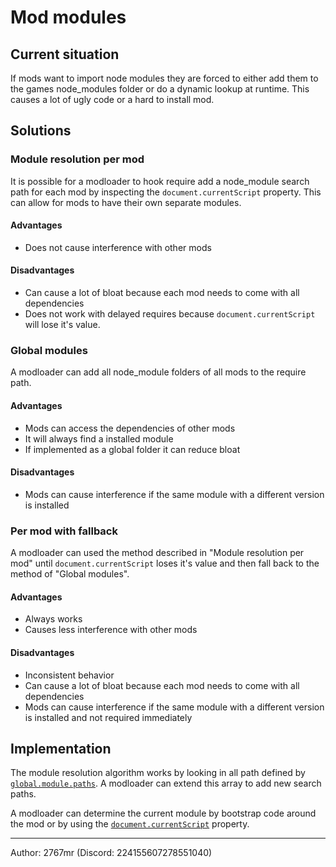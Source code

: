 # Mod modules

## Current situation

If mods want to import node modules they are forced to either add them to the games node_modules folder or do a dynamic lookup at runtime. This causes a lot of ugly code or a hard to install mod.

## Solutions

### Module resolution per mod

It is possible for a modloader to hook require add a node_module search path for each mod by inspecting the `document.currentScript` property. This can allow for mods to have their own separate modules.

#### Advantages

* Does not cause interference with other mods

#### Disadvantages

* Can cause a lot of bloat because each mod needs to come with all dependencies
* Does not work with delayed requires because `document.currentScript` will lose it's value.

### Global modules

A modloader can add all node_module folders of all mods to the require path.

#### Advantages

* Mods can access the dependencies of other mods
* It will always find a installed module
* If implemented as a global folder it can reduce bloat

#### Disadvantages

* Mods can cause interference if the same module with a different version is installed

### Per mod with fallback

A modloader can used the method described in "Module resolution per mod" until `document.currentScript` loses it's value and then fall back to the method of "Global modules".

#### Advantages

* Always works
* Causes less interference with other mods

#### Disadvantages

* Inconsistent behavior
* Can cause a lot of bloat because each mod needs to come with all dependencies
* Mods can cause interference if the same module with a different version is installed and not required immediately


## Implementation

The module resolution algorithm works by looking in all path defined by [`global.module.paths`](https://nodejs.org/api/modules.html#modules_module_paths). A modloader can extend this array to add new search paths.

A modloader can determine the current module by bootstrap code around the mod or by using the [`document.currentScript`](https://developer.mozilla.org/en-US/docs/Web/API/Document/currentScript) property.

---

Author: 2767mr (Discord: 224155607278551040)
